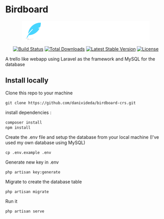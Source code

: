 # Birdboard

<p align="center"><img src="public/images/logo.svg" width="400"></p>

<p align="center">
<a href="https://travis-ci.org/laravel/framework"><img src="https://travis-ci.org/laravel/framework.svg" alt="Build Status"></a>
<a href="https://packagist.org/packages/laravel/framework"><img src="https://poser.pugx.org/laravel/framework/d/total.svg" alt="Total Downloads"></a>
<a href="https://packagist.org/packages/laravel/framework"><img src="https://poser.pugx.org/laravel/framework/v/stable.svg" alt="Latest Stable Version"></a>
<a href="https://packagist.org/packages/laravel/framework"><img src="https://poser.pugx.org/laravel/framework/license.svg" alt="License"></a>

A trello like webapp using Laravel as the framework and MySQL for the database

## Install locally

Clone this repo to your machine
```
git clone https://github.com/danivideda/birdboard-crs.git
```
install dependencies :
```
composer install
npm install
```
Create the .env file and setup the database from your local machine (I've used my own database using MySQL)
```
cp .env.example .env
```
Generate new key in .env
```
php artisan key:generate
```
Migrate to create the database table
```
php artisan migrate
```
Run it
```
php artisan serve
```
